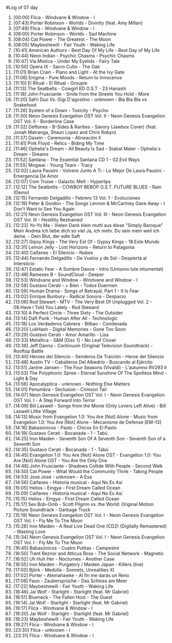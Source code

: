#Log of 07 day

1. [00:00] Flica - Windvane & Window - l
1. [07:43] Porter Robinson - Worlds - Divinity (feat. Amy Millan)
1. [07:49] Flica - Windvane & Window - l
1. [08:00] Porter Robinson - Worlds - Sad Machine
1. [08:04] Cat Power - The Greatest - The Moon
1. [08:05] Maybeshewill - Fair Youth - Waking Life
1. [10:41] American Authors - Best Day Of My Life - Best Day of My Life
1. [10:44] Neon Indian - Psychic Chasms - Psychic Chasms
1. [10:47] Via Mistica - Under My Eyelids - Fairy Tale
1. [10:50] Opera IX - Sacro Culto - The Oak
1. [11:01] Brian Crain - Piano and Light - At the Ivy Gate
1. [11:06] Enigma - Pure Moods - Return to Innocence
1. [11:10] El Ritual - El Ritual - Groupie
1. [11:13] The Seatbelts - Cowgirl ED O.S.T - 23 Hanashi
1. [11:18] John Frusciante - Smile from the Streets You Hold - More
1. [11:20] Safri Duo Vs. Gigi D'agostino - unknown - Bla Bla Bla vs Snakefood
1. [11:26] System of a Down - Toxicity - Psycho
1. [11:30] Neon Genesis Evangelion OST Vol. II - Neon Genesis Evangelion OST Vol. II - Borderline Case
1. [11:32] Deftones - B-Sides & Rarities - Savory (Jawbox Cover) (feat. Jonah Matranga, Shaun Lopez and Chris Robyn)
1. [11:37] Dasein - Ceremonia - Alineación II
1. [11:41] Pink Floyd - Relics - Biding My Time
1. [11:46] Ophelia's Dream - All Beauty Is Sad - Stabat Mater - Ophelia´s Dream - Dreams
1. [11:52] Santana - The Essential Santana CD 1 - 02.Evil Ways
1. [11:55] Mogwai - Young Team - Tracy
1. [12:02] Laura Pausini - Volvere Junto A Ti - Lo Mejor De Laura Pausini - Emergencia De Amor
1. [12:07] Com Truise - Galactic Melt - Hyperlips
1. [12:12] The Seatbelts - COWBOY BEBOP O.S.T. FUTURE BLUES - Rain (Demo)
1. [12:15] Fernando Delgadillo - Febrero 13 Vol. 1 - Evoluciones
1. [12:19] Peter & Gordon - The Songs Lennon & McCartney Gave Away - I Don't Want to See You Again
1. [12:21] Neon Genesis Evangelion OST Vol. III - Neon Genesis Evangelion OST Vol. III - Hostility Restrained
1. [12:23] Yo-Yo Ma - Vielen Dank klein mutti aus diese "Simply Baroque" Mein Andrea Ich liebe dich so viel Ja, ich mehr. Du sein mein weil ich deine. - Dein Blut, der edle Saft
1. [12:27] Gipsy Kings - The Very Est Of - Gypsy Kings - 18.Este Mundo
1. [12:31] Lemon Jelly - Lost Horizons - Return to Patagonia
1. [12:40] Caifanes - El Silencio - Nubes
1. [12:44] Fernando Delgadillo - De Vuelos y de Sol - Despierta al Intersticio
1. [12:47] Estatic Fear - A Sombre Dance - Intro (Unisono lute intumental)
1. [12:48] Rameses B - SoundCloud - Deeper
1. [12:53] Windvane and Window - Windvane and Window - I
1. [12:58] Gustavo Cerati - + Bien - Todos Duermen
1. [12:59] Human Drama - Songs of Betrayal, Part 1 - It Is Fear
1. [13:02] Enrique Bunbury - Radical Sonora - Despacio
1. [13:06] Rod Stewart - MTV - The Very Best Of Unplugged Vol. 2 - 08.Have I Told You Lately - Rod Steward
1. [13:10] A Perfect Circle - Three Sixty - The Outsider
1. [13:14] Daft Punk - Human After All - Technologic
1. [13:18] Los Verdaderos Cabrera - Bilbao - Condenada
1. [13:20] LukHash - Digital Memories - Gone Too Soon
1. [13:29] Gustavo Cerati - Amor Amarillo - Lisa
1. [13:33] Metallica - S&M [Disc 1] - No Leaf Clover
1. [13:38] Jeff Danna - Continuum (Original Television Soundtrack) - Rooftop Battle
1. [13:40] Héroes del Silencio - Senderos De Traición - Heroe del Silencio
1. [13:48] Austin TV - Caballeros Del Albedrío - Buscando al Ejército
1. [13:51] Janine Jansen - The Four Seasons (Vivaldi) - L'autumno RV293 II
1. [13:53] The Polyphonic Spree - Eternal Sunshine Of The Spotless Mind - Light & Day
1. [13:56] Apocalyptica - unknown - Nothing Else Matters
1. [14:01] Penumbra - Seclusion - Crimson Tail
1. [14:07] Neon Genesis Evangelion OST Vol. I - Neon Genesis Evangelion OST Vol. I - A Step Forward Into Terror
1. [14:09] Bill Laswell - Songs from the Movie (Only Lovers Left Alive) - Bill Laswell   Little Village
1. [14:13] Music from Evangelion 1.0: You Are [Not] Alone - Music from Evangelion 1.0: You Are [Not] Alone - Mecanisme de Defense [EM-13]
1. [14:16] Babasónicos - Pasto - Chicos En El Pasto
1. [14:19] Gustavo Cerati - Bocanada - 1 - Tabú
1. [14:25] Iron Maiden - Seventh Son Of A Seventh Son - Seventh Son of a Seventh Son
1. [14:35] Gustavo Cerati - Bocanada - 1 - Tabú
1. [14:45] Evangelion 1.0: You Are [Not] Alone OST - Evangelion 1.0: You Are [Not] Alone OST - You Are the Only One
1. [14:48] John Frusciante - Shadows Collide With People - Second Walk
1. [14:50] Cat Power - What Would the Community Think - Taking People
1. [14:53] José José - unknown - A Esa
1. [14:56] Caifanes - Historia musical - Aqui No Es Asi
1. [15:05] Helios - Eingya - First Dream Called Ocean
1. [15:09] Caifanes - Historia musical - Aqui No Es Asi
1. [15:15] Helios - Eingya - First Dream Called Ocean
1. [15:17] Sex Bob-Omb - Scott Pilgrim vs. the World: Original Motion Picture Soundtrack - Garbage Truck
1. [15:19] Neon Genesis Evangelion OST Vol. I - Neon Genesis Evangelion OST Vol. I - Fly Me To The Moon
1. [15:28] Iron Maiden - A Real Live Dead One (CD2) (Digitally Remastered) - Wasting Love
1. [15:34] Neon Genesis Evangelion OST Vol. I - Neon Genesis Evangelion OST Vol. I - Fly Me To The Moon
1. [16:45] Babasónicos - Cuatro Putitas - Campestre
1. [16:50] Trent Reznor and Atticus Ross - The Social Network - Magnetic
1. [16:52] Uh Huh Her - Nocturnes - Another Case
1. [16:55] Iron Maiden - Purgatory / Maiden Japan - Killers (live)
1. [17:00] Björk - Medúlla - Sonnets, Unrealities XI
1. [17:02] Porter - Atemahawke - Al fin me darás un Reno
1. [17:06] Faun - Zaubersprüche - Das Schloss am Meer
1. [17:22] Maybeshewill - Fair Youth - Waking Life
1. [18:46] Jai Wolf - Starlight - Starlight (feat. Mr Gabriel)
1. [18:51] Blueneck - The Fallen Host - The Guest
1. [19:14] Jai Wolf - Starlight - Starlight (feat. Mr Gabriel)
1. [19:17] Flica - Windvane & Window - l
1. [19:20] Jai Wolf - Starlight - Starlight (feat. Mr Gabriel)
1. [19:23] Maybeshewill - Fair Youth - Waking Life
1. [19:27] Flica - Windvane & Window - l
1. [23:30] Flica - unknown - l
1. [23:31] Flica - Windvane & Window - l
